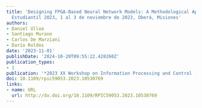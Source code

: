 ```yaml
---
title: 'Designing FPGA-Based Neural Network Models: A Methodological Approach RPIC
  Estudiantil 2023, 1 al 3 de noviembre de 2023, Oberá, Misiones'
authors:
- Daniel Ulloa
- Santiago Murano
- Carlos De Marziani
- Darío Roldos
date: '2023-11-01'
publishDate: '2024-10-20T09:55:22.428260Z'
publication_types:
- 1
publication: '*2023 XX Workshop on Information Processing and Control (RPIC)*'
doi: 10.1109/rpic59053.2023.10530769
links:
- name: URL
  url: http://dx.doi.org/10.1109/RPIC59053.2023.10530769
---
```

